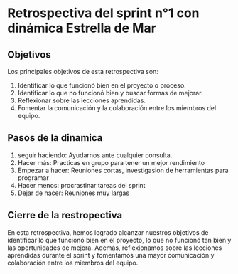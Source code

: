 # Retrospectiva del sprint n°1 con dinámica Estrella de Mar

## Objetivos
Los principales objetivos de esta retrospectiva son:

1. Identificar lo que funcionó bien en el proyecto o proceso.
2. Identificar lo que no funcionó bien y buscar formas de mejorar.
3. Reflexionar sobre las lecciones aprendidas.
4. Fomentar la comunicación y la colaboración entre los miembros del equipo.


## Pasos de la dinamica

1. seguir haciendo: Ayudarnos ante cualquier consulta.
2. Hacer más: Practicas en grupo para tener un mejor rendimiento
3. Empezar a hacer: Reuniones cortas, investigasion de herramientas para programar
4. Hacer menos: procrastinar tareas del sprint
5. Dejar de hacer: Reuniones muy largas

## Cierre de la restropectiva

En esta retrospectiva, hemos logrado alcanzar nuestros objetivos de identificar lo que funcionó bien en el proyecto, lo que no funcionó tan bien y las oportunidades de mejora. Además, reflexionamos sobre las lecciones aprendidas durante el sprint y fomentamos una mayor comunicación y colaboración entre los miembros del equipo.

